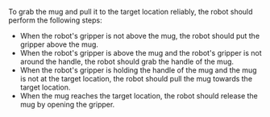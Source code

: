 To grab the mug and pull it to the target location reliably, the robot should perform the following steps:

- When the robot's gripper is not above the mug, the robot should put the gripper above the mug.
- When the robot's gripper is above the mug and the robot's gripper is not around the handle, the robot should grab the handle of the mug.
- When the robot's gripper is holding the handle of the mug and the mug is not at the target location, the robot should pull the mug towards the target location.
- When the mug reaches the target location, the robot should release the mug by opening the gripper.